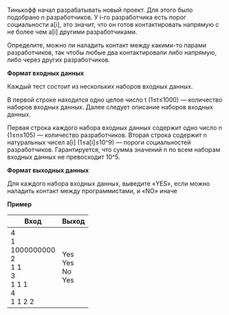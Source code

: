 Тинькофф начал разрабатывать новый проект. Для этого было подобрано n разработчиков. У i-го разработчика есть порог социальности a[i], это значит, что он готов контактировать напрямую с не более чем a[i] другими разработчиками.

Определите, можно ли наладить контакт между какими-то парами разработчиков, так чтобы любые два контактировали либо напрямую, либо через других разработчиков.

**Формат входных данных**

Каждый тест состоит из нескольких наборов входных данных.

В первой строке находится одно целое число t (1≤t≤1000) — количество наборов входных данных. Далее следует описание наборов входных данных.

Первая строка каждого набора входных данных содержит одно число n (1≤n≤105) — количество разработчиков. Вторая строка содержит n натуральных чисел a[i] (1≤a[i]≤10^9) — пороги социальностей разработчиков. Гарантируется, что сумма значений n по всем наборам входных данных не превосходит 10^5.

**Формат выходных данных**

Для каждого набора входных данных, выведите «YES», если можно наладить контакт между программистами, и «NO» иначе

**Пример**

<table>
<thead>
<tr>
<th>Вход</th>
<th>Выход</th>
</tr>
</thead>
<tbody>
<tr>
<td>
4<br>1<br>1000000000<br>2<br>1 1<br>3<br>1 1 1<br>4<br>1 1 2 2  
</td>
<td>
Yes<br>Yes<br>No<br>Yes
</td>
</tr>
</tbody>
</table>
